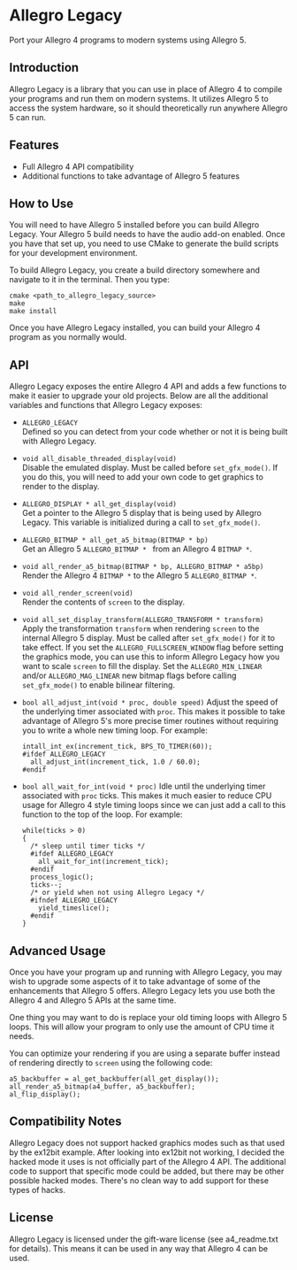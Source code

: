 # Allegro Legacy

Port your Allegro 4 programs to modern systems using Allegro 5.

## Introduction

Allegro Legacy is a library that you can use in place of Allegro 4 to compile
your programs and run them on modern systems. It utilizes Allegro 5 to access
the system hardware, so it should theoretically run anywhere Allegro 5 can run.

## Features

* Full Allegro 4 API compatibility
* Additional functions to take advantage of Allegro 5 features

## How to Use

You will need to have Allegro 5 installed before you can build Allegro Legacy.
Your Allegro 5 build needs to have the audio add-on enabled. Once you have that
set up, you need to use CMake to generate the build scripts for your
development environment.

To build Allegro Legacy, you create a build directory somewhere and navigate to
it in the terminal. Then you type:

    cmake <path_to_allegro_legacy_source>
    make
    make install

Once you have Allegro Legacy installed, you can build your Allegro 4 program as
you normally would.

## API

Allegro Legacy exposes the entire Allegro 4 API and adds a few functions to
make it easier to upgrade your old projects. Below are all the additional
variables and functions that Allegro Legacy exposes:

* `ALLEGRO_LEGACY`  
  Defined so you can detect from your code whether or not it is being built
  with Allegro Legacy.
* `void all_disable_threaded_display(void)`  
  Disable the emulated display. Must be called before `set_gfx_mode()`. If you
  do this, you will need to add your own code to get graphics to render to the
  display.
* `ALLEGRO_DISPLAY * all_get_display(void)`  
  Get a pointer to the Allegro 5 display that is being used by Allegro Legacy.
  This variable is initialized during a call to `set_gfx_mode()`.
* `ALLEGRO_BITMAP * all_get_a5_bitmap(BITMAP * bp)`  
  Get an Allegro 5 `ALLEGRO_BITMAP * ` from an Allegro 4 `BITMAP *`.
* `void all_render_a5_bitmap(BITMAP * bp, ALLEGRO_BITMAP * a5bp)`  
  Render the Allegro 4 `BITMAP *` to the Allegro 5 `ALLEGRO_BITMAP *`.
* `void all_render_screen(void)`  
  Render the contents of `screen` to the display.
* `void all_set_display_transform(ALLEGRO_TRANSFORM * transform)`  
  Apply the transformation `transform` when rendering `screen` to the internal
  Allegro 5 display. Must be called after `set_gfx_mode()` for it to take
  effect. If you set the `ALLEGRO_FULLSCREEN_WINDOW` flag before setting the
  graphics mode, you can use this to inform Allegro Legacy how you want to scale
  `screen` to fill the display. Set the `ALLEGRO_MIN_LINEAR` and/or
  `ALLEGRO_MAG_LINEAR` new bitmap flags before calling `set_gfx_mode()` to
  enable bilinear filtering.
* `bool all_adjust_int(void * proc, double speed)`
  Adjust the speed of the underlying timer associated with `proc`. This makes
  it possible to take advantage of Allegro 5's more precise timer routines
  without requiring you to write a whole new timing loop. For example:

      intall_int_ex(increment_tick, BPS_TO_TIMER(60));
      #ifdef ALLEGRO_LEGACY
        all_adjust_int(increment_tick, 1.0 / 60.0);
      #endif

* `bool all_wait_for_int(void * proc)`
  Idle until the underlying timer associated with `proc` ticks. This makes it
  much easier to reduce CPU usage for Allegro 4 style timing loops since we can
  just add a call to this function to the top of the loop. For example:

      while(ticks > 0)
      {
        /* sleep until timer ticks */
        #ifdef ALLEGRO_LEGACY
          all_wait_for_int(increment_tick);
        #endif
        process_logic();
        ticks--;
        /* or yield when not using Allegro Legacy */
        #ifndef ALLEGRO_LEGACY
          yield_timeslice();
        #endif
      }

## Advanced Usage

Once you have your program up and running with Allegro Legacy, you may wish to
upgrade some aspects of it to take advantage of some of the enhancements that
Allegro 5 offers. Allegro Legacy lets you use both the Allegro 4 and Allegro 5
APIs at the same time.

One thing you may want to do is replace your old timing loops with Allegro 5
loops. This will allow your program to only use the amount of CPU time it
needs.

You can optimize your rendering if you are using a separate buffer instead of
rendering directly to `screen` using the following code:

    a5_backbuffer = al_get_backbuffer(all_get_display());
    all_render_a5_bitmap(a4_buffer, a5_backbuffer);
    al_flip_display();

## Compatibility Notes

Allegro Legacy does not support hacked graphics modes such as that used by the
ex12bit example. After looking into ex12bit not working, I decided the hacked
mode it uses is not officially part of the Allegro 4 API. The additional code to
support that specific mode could be added, but there may be other possible
hacked modes. There's no clean way to add support for these types of hacks.

## License

Allegro Legacy is licensed under the gift-ware license (see a4_readme.txt for
details). This means it can be used in any way that Allegro 4 can be used.
